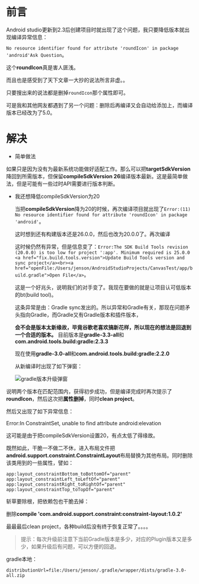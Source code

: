 # 前言

Android studio更新到2.3后创建项目时就出现了这个问题，我只要降低版本就出现编译异常信息：

`No resource identifier found for attribute 'roundIcon' in package 'android'Ask Question`。

这个**roundIcon**真是害人匪浅。

而且也是感受到了天下文章一大抄的说法所言非虚。。

只要搜出来的说法都是删掉`roundIcon`那个属性即可。

可是我和其他网友都遇到了另一个问题：删除后再编译又会自动给添加上，而编译版本已经改为了5.0。

<!-- more -->

# 解决

- 简单做法

如果只是因为没有为最新系统功能做好适配工作。那么可以把**targetSdkVersion**降回到所需版本，但保留**compileSdkVersion 26**编译版本最新。这是最简单做法，但是可能有一些过时API需要进行版本判断。

- 我还想降低compileSdkVersion为20

  当把**compileSdkVersion**降为20的时候，再次编译项目就出现了`Error:(11) No resource identifier found for attribute 'roundIcon' in package 'android'`。

  这时想到还有构建版本还是26.0.0，然后也改为20.0.0了。再次编译

  这时候仍然有异常，但是信息变了：`Error:The SDK Build Tools revision (20.0.0) is too low for project ':app'. Minimum required is 25.0.0
  <a href="fix.build.tools.version">Update Build Tools version and sync project</a><br><a href="openFile:/Users/jenson/AndroidStudioProjects/CanvasTest/app/build.gradle">Open File</a>`。

  这是一个好兆头，说明我们的对手变了。我现在要做的就是让项目认可低版本的bt(build tool)。

  这条异常是由：Gradle sync发出的。所以异常和Gradle有关，那现在问题矛头指向Gradle，而Gradle又有Gradle版本和插件版本，

  **会不会是版本太新缘故，毕竟谷歌老喜欢搞新花样，所以现在的想法是回退到一个合适的版本。**
  目前版本是**gradle-3.3-all**和**com.android.tools.build:gradle:2.3.3**

  现在使用**gradle-3.0-all**和**com.android.tools.build:gradle:2.2.0**

  从新编译时出现了如下弹窗：

  ![gradle版本升级弹窗](http://othg5ggzi.bkt.clouddn.com/gradle%E7%89%88%E6%9C%AC%E5%8D%87%E7%BA%A7%E6%8F%90%E7%A4%BA%E5%BC%B9%E7%AA%97.png)



​	说明两个版本在匹配范围内，获得初步成功，但是编译完成时再次提示了**roundIcon**，然后这次把**属性删掉**，同时**clean project**。

然后又出现了如下异常信息：

Error:In <declare-styleable> ConstraintSet, unable to find attribute android:elevation

这可能是由于把compileSdkVersion设置20，有点太低了得缘故。

既然如此，干脆一不做二不休，进入布局文件把**android.support.constraint.ConstraintLayout**布局替换为其他布局。同时删除该类用到的一些属性，譬如：

```
app:layout_constraintBottom_toBottomOf="parent"
app:layout_constraintLeft_toLeftOf="parent"
app:layout_constraintRight_toRightOf="parent"
app:layout_constraintTop_toTopOf="parent"
```

斩草要除根，把依赖包也干脆去掉：

删除**compile 'com.android.support.constraint:constraint-layout:1.0.2'**



最最最后clean project，各种build后没有终于恢复正常了。。。。



> 提示：每次升级前注意下当前Gradle版本是多少，对应的Plugin版本又是多少，如果升级后有问题，可以方便的回退。



gradle本地：

```
distributionUrl=file:/Users/jenson/.gradle/wrapper/dists/gradle-3.0-all.zip
```